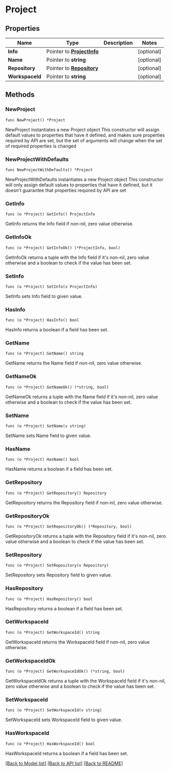# Project

## Properties

Name | Type | Description | Notes
------------ | ------------- | ------------- | -------------
**Info** | Pointer to [**ProjectInfo**](ProjectInfo.md) |  | [optional] 
**Name** | Pointer to **string** |  | [optional] 
**Repository** | Pointer to [**Repository**](Repository.md) |  | [optional] 
**WorkspaceId** | Pointer to **string** |  | [optional] 

## Methods

### NewProject

`func NewProject() *Project`

NewProject instantiates a new Project object
This constructor will assign default values to properties that have it defined,
and makes sure properties required by API are set, but the set of arguments
will change when the set of required properties is changed

### NewProjectWithDefaults

`func NewProjectWithDefaults() *Project`

NewProjectWithDefaults instantiates a new Project object
This constructor will only assign default values to properties that have it defined,
but it doesn't guarantee that properties required by API are set

### GetInfo

`func (o *Project) GetInfo() ProjectInfo`

GetInfo returns the Info field if non-nil, zero value otherwise.

### GetInfoOk

`func (o *Project) GetInfoOk() (*ProjectInfo, bool)`

GetInfoOk returns a tuple with the Info field if it's non-nil, zero value otherwise
and a boolean to check if the value has been set.

### SetInfo

`func (o *Project) SetInfo(v ProjectInfo)`

SetInfo sets Info field to given value.

### HasInfo

`func (o *Project) HasInfo() bool`

HasInfo returns a boolean if a field has been set.

### GetName

`func (o *Project) GetName() string`

GetName returns the Name field if non-nil, zero value otherwise.

### GetNameOk

`func (o *Project) GetNameOk() (*string, bool)`

GetNameOk returns a tuple with the Name field if it's non-nil, zero value otherwise
and a boolean to check if the value has been set.

### SetName

`func (o *Project) SetName(v string)`

SetName sets Name field to given value.

### HasName

`func (o *Project) HasName() bool`

HasName returns a boolean if a field has been set.

### GetRepository

`func (o *Project) GetRepository() Repository`

GetRepository returns the Repository field if non-nil, zero value otherwise.

### GetRepositoryOk

`func (o *Project) GetRepositoryOk() (*Repository, bool)`

GetRepositoryOk returns a tuple with the Repository field if it's non-nil, zero value otherwise
and a boolean to check if the value has been set.

### SetRepository

`func (o *Project) SetRepository(v Repository)`

SetRepository sets Repository field to given value.

### HasRepository

`func (o *Project) HasRepository() bool`

HasRepository returns a boolean if a field has been set.

### GetWorkspaceId

`func (o *Project) GetWorkspaceId() string`

GetWorkspaceId returns the WorkspaceId field if non-nil, zero value otherwise.

### GetWorkspaceIdOk

`func (o *Project) GetWorkspaceIdOk() (*string, bool)`

GetWorkspaceIdOk returns a tuple with the WorkspaceId field if it's non-nil, zero value otherwise
and a boolean to check if the value has been set.

### SetWorkspaceId

`func (o *Project) SetWorkspaceId(v string)`

SetWorkspaceId sets WorkspaceId field to given value.

### HasWorkspaceId

`func (o *Project) HasWorkspaceId() bool`

HasWorkspaceId returns a boolean if a field has been set.


[[Back to Model list]](../README.md#documentation-for-models) [[Back to API list]](../README.md#documentation-for-api-endpoints) [[Back to README]](../README.md)


